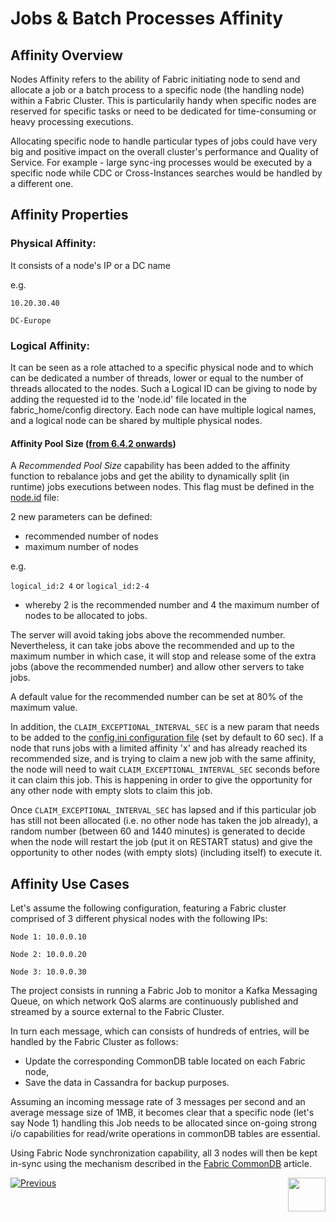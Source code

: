 # Jobs & Batch Processes Affinity


## Affinity Overview
Nodes Affinity refers to the ability of Fabric initiating node to send and allocate a job or a batch process to a specific node (the handling node) within a Fabric Cluster.
This is particularily handy when specific nodes are reserved for specific tasks or need to be dedicated for time-consuming or heavy processing executions.

Allocating specific node to handle particular types of jobs could have very big and positive impact on the overall cluster's performance and Quality of Service.
For example - large sync-ing processes would be executed by a specific node while CDC or Cross-Instances searches would be handled by a different one.


## Affinity Properties

### Physical Affinity:
It consists of a node's IP or a DC name

e.g.

```10.20.30.40```

```DC-Europe```



### Logical Affinity:
It can be seen as a role attached to a specific physical node and to which can be dedicated a number of threads, lower or equal to the number of threads allocated to the nodes.
Such a Logical ID can be giving to node by adding the requested id to the 'node.id' file located in the fabric_home/config directory.
Each node can have multiple logical names, and a logical node can be shared by multiple physical nodes.

#### Affinity Pool Size (<u>from 6.4.2 onwards</u>)

A *Recommended Pool Size* capability has been added to the affinity function to rebalance jobs and get the ability to dynamically split (in runtime) jobs executions between nodes. This flag must be defined in the [node.id](/articles/02_fabric_architecture/05_fabric_main_configuration_files.md#nodeid) file: 

2 new parameters can be defined:
- recommended number of nodes
- maximum number of nodes

e.g.

```logical_id:2 4``` or ```logical_id:2-4```

- whereby 2 is the recommended number and 4 the maximum number of nodes to be allocated to jobs.

The server will avoid taking jobs above the recommended number. Nevertheless, it can take jobs above the recommended and up to the maximum number in which case, it will stop and release some of the extra jobs (above the recommended number) and allow other servers to take jobs.

A default value for the recommended number can be set at 80% of the maximum value.



In addition, the ```CLAIM_EXCEPTIONAL_INTERVAL_SEC``` is a new param that needs to be added to the [config.ini configuration file](/articles/02_fabric_architecture/05_fabric_main_configuration_files.md#configini) (set by default to 60 sec).
If a node that runs jobs with a limited affinity 'x' and has already reached its recommended size, and is trying to claim a new job with the same affinity, the node will need to wait ```CLAIM_EXCEPTIONAL_INTERVAL_SEC``` seconds before it can claim this job. This is happening in order to give the opportunity for any other node with empty slots to claim this job.

Once ```CLAIM_EXCEPTIONAL_INTERVAL_SEC``` has lapsed and if this particular job has still not been allocated (i.e. no other node has taken the job already), a random number (between 60 and 1440 minutes) is generated to decide when the node will restart the job (put it on RESTART status) and give the opportunity to other nodes (with empty slots) (including itself) to execute it.



## Affinity Use Cases

Let's assume the following configuration, featuring a Fabric cluster comprised of 3 different physical nodes with the following IPs:

```Node 1: 10.0.0.10```

```Node 2: 10.0.0.20```

```Node 3: 10.0.0.30```


The project consists in running a Fabric Job to monitor a Kafka Messaging Queue, on which network QoS alarms are continuously published and streamed by a source external to the Fabric Cluster.

In turn each message, which can consists of hundreds of entries, will be handled by the Fabric Cluster as follows:

- Update the corresponding CommonDB table located on each Fabric node,
- Save the data in Cassandra for backup purposes.

Assuming an incoming message rate of 3 messages per second and an average message size of 1MB, it becomes clear that a specific node (let's say Node 1) handling this Job needs to be allocated since on-going strong i/o capabilities for read/write operations in commonDB tables are essential.

Using Fabric Node synchronization capability, all 3 nodes will then be kept in-sync using the mechanism described in the [Fabric CommonDB](/articles/22_reference(commonDB)_tables/04_fabric_commonDB_sync.md) article.




[![Previous](/articles/images/Previous.png)](/articles/20_jobs_and_batch_services/09_jobs_configuration.md)[<img align="right" width="60" height="54" src="/articles/images/Next.png">](/articles/20_jobs_and_batch_services/11_batch_process_overview.md)


